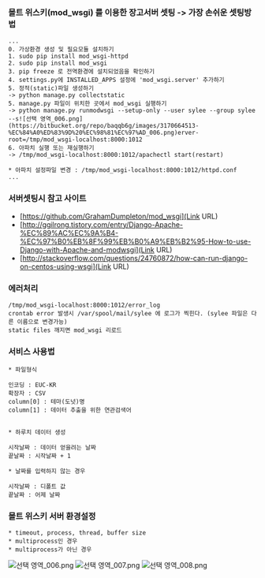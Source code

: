 ### 몰트 위스키(mod_wsgi) 를 이용한 장고서버 셋팅 -> 가장 손쉬운 셋팅방법

```
...
0. 가상환경 생성 및 필요모듈 설치하기 
1. sudo pip install mod_wsgi-httpd 
2. sudo pip install mod_wsgi 
3. pip freeze 로 전역환경에 설치되었음을 확인하기 
4. settings.py에 INSTALLED_APPS 설정에 'mod_wsgi.server' 추가하기
5. 정적(static)파일 생성하기 
-> python manage.py collectstatic
5. manage.py 파일이 위치한 곳에서 mod_wsgi 실행하기 
-> python manage.py runmodwsgi --setup-only --user sylee --group sylee --s![선택 영역_006.png](https://bitbucket.org/repo/baqqb6g/images/3170664513-%EC%84%A0%ED%83%9D%20%EC%98%81%EC%97%AD_006.png)erver-root=/tmp/mod_wsgi-localhost:8000:1012
6. 아파치 실행 또는 재실행하기 
-> /tmp/mod_wsgi-localhost:8000:1012/apachectl start(restart)

* 아파치 설정파일 변경 : /tmp/mod_wsgi-localhost:8000:1012/httpd.conf
...
```

### 서버셋팅시 참고 사이트 

* [https://github.com/GrahamDumpleton/mod_wsgi](Link URL)
* [http://ggilrong.tistory.com/entry/Django-Apache-%EC%89%AC%EC%9A%B4-%EC%97%B0%EB%8F%99%EB%B0%A9%EB%B2%95-How-to-use-Django-with-Apache-and-modwsgi](Link URL)
* [http://stackoverflow.com/questions/24760872/how-can-run-django-on-centos-using-wsgi](Link URL)

### 에러처리 

```
/tmp/mod_wsgi-localhost:8000:1012/error_log
crontab error 발생시 /var/spool/mail/sylee 에 로그가 찍힌다. (sylee 파일은 다른 이름으로 변경가능)
static files 깨지면 mod_wsgi 리로드 
```


### 서비스 사용법
```
* 파일형식 

인코딩 : EUC-KR
확장자 : CSV
column[0] : 테마(도넛)명
column[1] : 데이터 추출을 위한 연관검색어  


* 하루치 데이터 생성

시작날짜 : 데이터 얻을려는 날짜
끝날짜 : 시작날짜 + 1

* 날짜를 입력하지 않는 경우 

시작날짜 : 디폴트 값
끝날짜 : 어제 날짜 
```

### 몰트 위스키 서버 환경설정 
```
* timeout, process, thread, buffer size 
* multiprocess인 경우
* multiprocess가 아닌 경우
```
![선택 영역_006.png](https://bitbucket.org/repo/baqqb6g/images/1182112754-%EC%84%A0%ED%83%9D%20%EC%98%81%EC%97%AD_006.png)
![선택 영역_007.png](https://bitbucket.org/repo/baqqb6g/images/1590090003-%EC%84%A0%ED%83%9D%20%EC%98%81%EC%97%AD_007.png)
![선택 영역_008.png](https://bitbucket.org/repo/baqqb6g/images/2148294297-%EC%84%A0%ED%83%9D%20%EC%98%81%EC%97%AD_008.png)